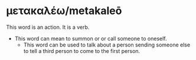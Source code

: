 # μετακαλέω/metakaleō
This word is an action. It is a verb.

* This word can mean to summon or or call someone to oneself.
    * This word can be used to talk about a person sending someone else to tell a third person to come to the first person.
